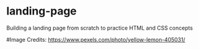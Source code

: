 # landing-page
Building a landing page from scratch to practice HTML and CSS concepts

#Image Credits:
https://www.pexels.com/photo/yellow-lemon-405031/